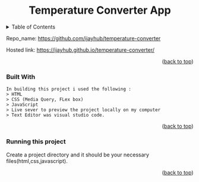 <div id="top"></div>
<div align="center">
  
  <h1>Temperature Converter App</h1>
</div>
<!-- TABLE OF CONTENTS -->
<details>
  <summary>Table of Contents</summary>
  <ol>
    <li>
        <a href="#about-the-project">About The Project</a>
        <ul>
          <li><a href="#built-with">Built With</a></li>
          <li><a href="#Running-this-project">Running this project<a></li>
        </ul>
    </li>      
  </ol>
</details>

Repo_name: https://github.com/ijayhub/temperature-converter

Hosted link: https://ijayhub.github.io/temperature-converter/

<p align="right">(<a href="#top">back to top</a>)</p>

### Built With
```
In building this project i used the following : 
> HTML
> CSS (Media Query, FLex box)
> JavaScript
> Live sever to preview the project locally on my computer
> Text Editor was visual studio code.
```
<p align="right">(<a href="#top">back to top</a>)</p>

### Running this project

Create a project directory and it should be your necessary files(html,css,javascript).

<p align="right">(<a href="#top">back to top</a>)</p>